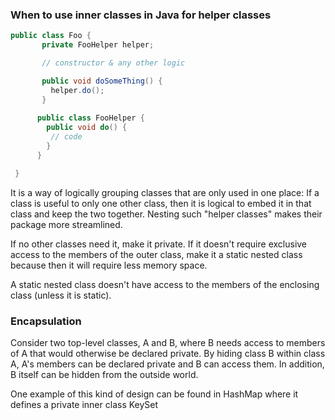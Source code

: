 ### When to use inner classes in Java for helper classes

```java
public class Foo {
       private FooHelper helper;

       // constructor & any other logic

       public void doSomeThing() {
         helper.do();
       }
       
      public class FooHelper {
        public void do() {
         // code
        }
      }

 }
```

It is a way of logically grouping classes that are only used in one place: If a class is useful to only one other class, then it is logical to embed it in that class and keep the two together. Nesting such "helper classes" makes their package more streamlined.

If no other classes need it, make it private. If it doesn't require exclusive access to the members of the outer class, make it a static nested class because then it will require less memory space.

 A static nested class doesn't have access to the members of the enclosing class (unless it is static).
 
 ### Encapsulation
 Consider two top-level classes, A and B, where B needs access to members of A that would otherwise be declared private. By hiding class B within class A, A's members can be declared private and B can access them. In addition, B itself can be hidden from the outside world.
 
 One example of this kind of design can be found in HashMap where it defines a private inner class KeySet
